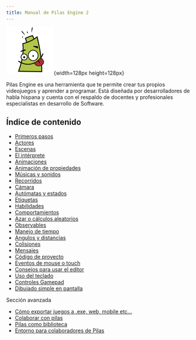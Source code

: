 ```yaml
---
title: Manual de Pilas Engine 2
---
```


![](imagenes/logos/logo.png){width=128px height=128px}

Pilas Engine es una herramienta que te permite crear tus propios videojuegos y aprender a programar. Está diseñada por desarrolladores de habla hispana y cuenta con el respaldo de docentes y profesionales especialistas en desarrollo de Software.

<style>h1 {text-align: center}</style>

## Índice de contenido

- [Primeros pasos](primeros_pasos.html)
- [Actores](actores.html)
- [Escenas](escenas.html)
- [El intérprete](interprete.html)
- [Animaciones](animaciones.html)
- [Animación de propiedades](animacion_de_propiedades.html)
- [Músicas y sonidos](musicas-y-sonidos.html)
- [Recorridos](recorridos.html)
- [Cámara](camara.html)
- [Autómatas y estados](automatas_y_estados.html)
- [Etiquetas](etiquetas.html)
- [Habilidades](habilidades.html)
- [Comportamientos](comportamientos.html)
- [Azar o cálculos aleatorios](azar.html)
- [Observables](observables.html)
- [Manejo de tiempo](tiempo.html)
- [Angulos y distancias](angulos-distancias.html)
- [Colisiones](colisiones.html)
- [Mensajes](mensajes.html)
- [Código de proyecto](codigo-de-proyecto.html)
- [Eventos de mouse o touch](eventos-de-mouse.html)
- [Consejos para usar el editor](editor-de-codigo.html)
- [Uso del teclado](uso-del-teclado.html)
- [Controles Gamepad](gamepad.html)
- [Dibujado simple en pantalla](dibujado_en_pantalla.html)

Sección avanzada

- [Cómo exportar juegos a .exe, web, mobile etc...](exportar_juegos.html)
- [Colaborar con pilas](colaborar.html)
- [Pilas como biblioteca](pilas_como_biblioteca.html)
- [Entorno para colaboradores de Pilas](entorno.html)
